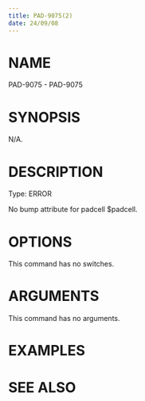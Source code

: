 ```yaml
---
title: PAD-9075(2)
date: 24/09/08
---
```


# NAME

PAD-9075 - PAD-9075

# SYNOPSIS

N/A.

# DESCRIPTION

Type: ERROR

No bump attribute for padcell $padcell.

# OPTIONS

This command has no switches.

# ARGUMENTS

This command has no arguments.

# EXAMPLES

# SEE ALSO
